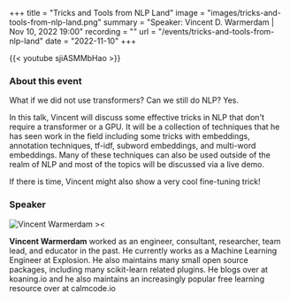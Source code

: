 +++
title = "Tricks and Tools from NLP Land"
image = "images/tricks-and-tools-from-nlp-land.png"
summary = "Speaker: Vincent D. Warmerdam | Nov 10, 2022 19:00"
recording = ""
url = "/events/tricks-and-tools-from-nlp-land"
date = "2022-11-10"
+++

<!--more-->

<!-- ![Tricks and Tools from NLP Land ><](/images/tricks-and-tools-from-nlp-land.png) -->

{{< youtube sjiASMMbHao >}}

### About this event

What if we did not use transformers? Can we still do NLP? Yes. 

In this talk, Vincent will discuss some effective tricks in NLP that don't require a transformer or a GPU. It will be a collection of techniques that he has seen work in the field including some tricks with embeddings, annotation techniques, tf-idf, subword embeddings, and multi-word embeddings. Many of these techniques can also be used outside of the realm of NLP and most of the topics will be discussed via a live demo. 

If there is time, Vincent might also show a very cool fine-tuning trick!

### Speaker

![Vincent Warmerdam ><](/images/vincent-warmerdam.jpg)

**Vincent Warmerdam** worked as an engineer, consultant, researcher, team lead, and educator in the past. He currently works as a Machine Learning Engineer at Explosion. He also maintains many small open source packages, including many scikit-learn related plugins. He blogs over at koaning.io and he also maintains an increasingly popular free learning resource over at calmcode.io